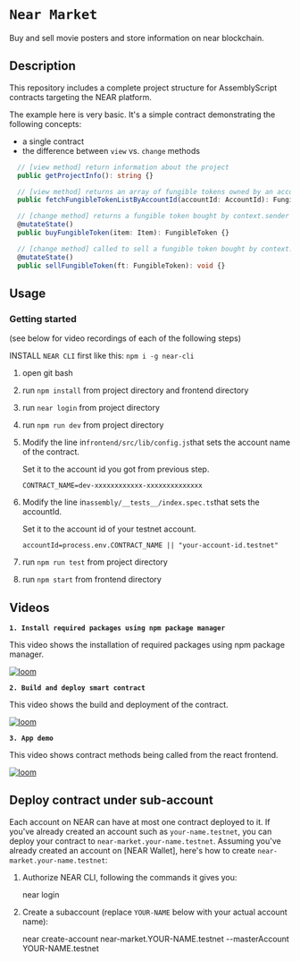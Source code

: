 # `Near Market`

Buy and sell movie posters and store information on near blockchain.

## Description

This repository includes a complete project structure for AssemblyScript contracts targeting the NEAR platform.

The example here is very basic. It's a simple contract demonstrating the following concepts:

- a single contract
- the difference between `view` vs. `change` methods

```ts
  // [view method] return information about the project
  public getProjectInfo(): string {}

  // [view method] returns an array of fungible tokens owned by an account
  public fetchFungibleTokenListByAccountId(accountId: AccountId): FungibleToken[] {}

  // [change method] returns a fungible token bought by context.sender
  @mutateState()
  public buyFungibleToken(item: Item): FungibleToken {}

  // [change method] called to sell a fungible token bought by context.sender
  @mutateState()
  public sellFungibleToken(ft: FungibleToken): void {}
```

## Usage

### Getting started

(see below for video recordings of each of the following steps)

INSTALL `NEAR CLI` first like this: `npm i -g near-cli`

1. open git bash
2. run `npm install` from project directory and frontend directory
3. run `near login` from project directory
4. run `npm run dev` from project directory
5. Modify the line in`frontend/src/lib/config.js`that sets the account name of the contract.

   Set it to the account id you got from previous step.

   `CONTRACT_NAME=dev-xxxxxxxxxxxx-xxxxxxxxxxxxxx`

6. Modify the line in`assembly/__tests__/index.spec.ts`that sets the accountId.

   Set it to the account id of your testnet account.

   `accountId=process.env.CONTRACT_NAME || "your-account-id.testnet"`

7. run `npm run test` from project directory
8. run `npm start` from frontend directory

## Videos

**`1. Install required packages using npm package manager`**

This video shows the installation of required packages using npm package manager.

[![loom](https://cdn.loom.com/sessions/thumbnails/ff192b7c4be54952a23289a04f9388ec-with-play.gif)](https://www.loom.com/share/ff192b7c4be54952a23289a04f9388ec?sharedAppSource=personal_library)

**`2. Build and deploy smart contract`**

This video shows the build and deployment of the contract.

[![loom](https://cdn.loom.com/sessions/thumbnails/b60f843a6db54d9abad84c44841e9a02-with-play.gif)](https://www.loom.com/share/b60f843a6db54d9abad84c44841e9a02?sharedAppSource=personal_library)

**`3. App demo`**

This video shows contract methods being called from the react frontend.

[![loom](https://cdn.loom.com/sessions/thumbnails/f719e7fea2754e11889ec520d3df15f2-with-play.gif)](https://www.loom.com/share/f719e7fea2754e11889ec520d3df15f2)

## Deploy contract under sub-account

Each account on NEAR can have at most one contract deployed to it. If you've already created an account such as `your-name.testnet`, you can deploy your contract to `near-market.your-name.testnet`. Assuming you've already created an account on [NEAR Wallet], here's how to create `near-market.your-name.testnet`:

1. Authorize NEAR CLI, following the commands it gives you:

   near login

2. Create a subaccount (replace `YOUR-NAME` below with your actual account name):

   near create-account near-market.YOUR-NAME.testnet --masterAccount YOUR-NAME.testnet
